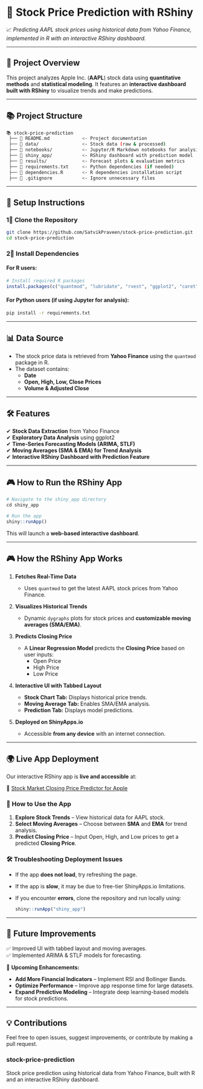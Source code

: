# 📌 **Stock Price Prediction with RShiny**

📈 _Predicting AAPL stock prices using historical data from Yahoo Finance, implemented in R with an interactive RShiny dashboard._

---

## 🚀 **Project Overview**

This project analyzes Apple Inc. (**AAPL**) stock data using **quantitative methods** and **statistical modeling**. It features an **interactive dashboard built with RShiny** to visualize trends and make predictions.

---

## 📚 **Project Structure**

```bash
📚 stock-price-prediction
 ├── 📜 README.md            <- Project documentation
 ├── 📂 data/                <- Stock data (raw & processed)
 ├── 📂 notebooks/           <- Jupyter/R Markdown notebooks for analysis
 ├── 📂 shiny_app/           <- RShiny dashboard with prediction model
 ├── 📂 results/             <- Forecast plots & evaluation metrics
 ├── 📝 requirements.txt     <- Python dependencies (if needed)
 ├── 📝 dependencies.R       <- R dependencies installation script
 ├── 📝 .gitignore           <- Ignore unnecessary files
```

---

## 🔧 **Setup Instructions**

### **1⃣ Clone the Repository**

```bash
git clone https://github.com/SatvikPraveen/stock-price-prediction.git
cd stock-price-prediction
```

### **2⃣ Install Dependencies**

#### **For R users:**

```r
# Install required R packages
install.packages(c("quantmod", "lubridate", "rvest", "ggplot2", "caret", "lmtest", "tseries", "shiny", "dygraphs", "TTR"))
```

#### **For Python users (if using Jupyter for analysis):**

```bash
pip install -r requirements.txt
```

---

## 📊 **Data Source**

- The stock price data is retrieved from **Yahoo Finance** using the `quantmod` package in R.
- The dataset contains:
  - **Date**
  - **Open, High, Low, Close Prices**
  - **Volume & Adjusted Close**

---

## 🛠 **Features**

✔ **Stock Data Extraction** from Yahoo Finance  
✔ **Exploratory Data Analysis** using ggplot2  
✔ **Time-Series Forecasting Models (ARIMA, STLF)**  
✔ **Moving Averages (SMA & EMA) for Trend Analysis**  
✔ **Interactive RShiny Dashboard with Prediction Feature**

---

## 🎮 **How to Run the RShiny App**

```r
# Navigate to the shiny_app directory
cd shiny_app

# Run the app
shiny::runApp()
```

This will launch a **web-based interactive dashboard**.

---

## 🎮 **How the RShiny App Works**

1. **Fetches Real-Time Data**
   - Uses `quantmod` to get the latest AAPL stock prices from Yahoo Finance.
2. **Visualizes Historical Trends**

   - Dynamic `dygraphs` plots for stock prices and **customizable moving averages (SMA/EMA)**.

3. **Predicts Closing Price**

   - A **Linear Regression Model** predicts the **Closing Price** based on user inputs:
     - Open Price
     - High Price
     - Low Price

4. **Interactive UI with Tabbed Layout**

   - **Stock Chart Tab:** Displays historical price trends.
   - **Moving Average Tab:** Enables SMA/EMA analysis.
   - **Prediction Tab:** Displays model predictions.

5. **Deployed on ShinyApps.io**
   - Accessible **from any device** with an internet connection.

---

## 🌍 Live App Deployment

Our interactive RShiny app is **live and accessible** at:

🔗 [Stock Market Closing Price Predictor for Apple](https://my-app-01.shinyapps.io/shiny_app/)

### **📌 How to Use the App**

1. **Explore Stock Trends** – View historical data for AAPL stock.
2. **Select Moving Averages** – Choose between **SMA** and **EMA** for trend analysis.
3. **Predict Closing Price** – Input Open, High, and Low prices to get a predicted **Closing Price**.

### **🛠 Troubleshooting Deployment Issues**

- If the app **does not load**, try refreshing the page.
- If the app is **slow**, it may be due to free-tier ShinyApps.io limitations.
- If you encounter **errors**, clone the repository and run locally using:

  ```r
  shiny::runApp("shiny_app")
  ```

---

## 📌 **Future Improvements**

✅ Improved UI with tabbed layout and moving averages.  
✅ Implemented ARIMA & STLF models for forecasting.

🚀 **Upcoming Enhancements:**

- **Add More Financial Indicators** – Implement RSI and Bollinger Bands.
- **Optimize Performance** – Improve app response time for large datasets.
- **Expand Predictive Modeling** – Integrate deep learning-based models for stock predictions.

---

## 💡 **Contributions**

Feel free to open issues, suggest improvements, or contribute by making a pull request.

### stock-price-prediction

Stock price prediction using historical data from Yahoo Finance, built with R and an interactive RShiny dashboard.
